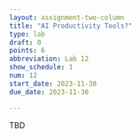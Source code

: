 ```yaml
---
layout: assignment-two-column
title: "AI Productivity Tools?"
type: lab
draft: 0
points: 6
abbreviation: Lab 12
show_schedule: 1
num: 12
start_date: 2023-11-30
due_date: 2023-11-30

---
```

TBD